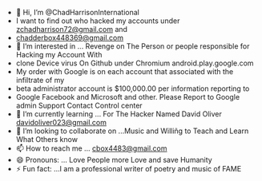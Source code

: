 - 👋 Hi, I’m @ChadHarrisonInternational
- I want to find out who hacked my accounts under zchadharrison72@gmail.com and
-  chadderbox448369@gmail.com
- 👀 I’m interested in ... Revenge on The Person or people responsible for Hacking my Account With
- clone Device virus On Github under Chromium android.play.google.com
- My order with Google is on each account that associated with the infiltrate of my
-  beta administrator account is $100,000.00 per information reporting to
-  Google Facebook and Microsoft and other. Please Report to Google admin Support Contact Control center 
- 🌱 I’m currently learning ... For The Hacker Named David Oliver davidoliver023@gmail.com
- 💞️ I’m looking to collaborate on ...Music and Williñg to Teach and Learn What Others know
- 📫 How to reach me ... cbox4483@gmail.com
- 😄 Pronouns: ... Love People more Love and save Humanity 
- ⚡ Fun fact: ...I am a professional writer of poetry and music of FAME

<!---
ChadHarrisonInternational/ChadHarrisonInternational is a ✨ special ✨ repository because its `README.md` (this file) appears on your GitHub profile.
You can click the Preview link to take a look at your changes.
--->
